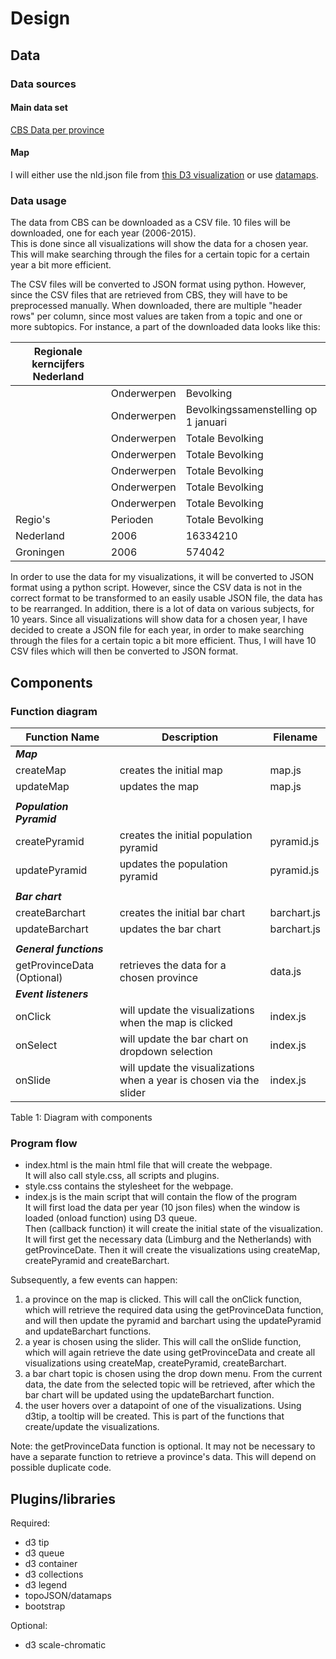 # Design
## Data
### Data sources
#### Main data set
[CBS Data per province](https://opendata.cbs.nl/statline/#/CBS/nl/dataset/70072ned/table?ts=1528142338597)
#### Map
I will either use the nld.json file from [this D3 visualization](http://bl.ocks.org/phil-pedruco/9344373) or use [datamaps](http://datamaps.github.io/).

### Data usage
The data from CBS can be downloaded as a CSV file. 10 files will be downloaded, one for each year (2006-2015).  
This is done since all visualizations will show the data for a chosen year. This will make searching through the files for a certain topic for a certain year a bit more efficient.  

The CSV files will be converted to JSON format using python. However, since the CSV files that are retrieved from CBS, they will have to be preprocessed manually. When downloaded, there are multiple "header rows" per column, since most values are taken from a topic and one or more subtopics. For instance, a part of the downloaded data looks like this:

|Regionale kerncijfers Nederland|           |                |
|---------|-----------|--------------------------------------|
|         |Onderwerpen| Bevolking                            |
|         |Onderwerpen| Bevolkingssamenstelling op 1 januari |
|         |Onderwerpen| Totale Bevolking                     |
|         |Onderwerpen| Totale Bevolking                     |
|         |Onderwerpen| Totale Bevolking                     |
|         |Onderwerpen| Totale Bevolking                     |
|         |Onderwerpen| Totale Bevolking                     |
|Regio's  |Perioden   | Totale Bevolking                     |
|Nederland|2006       | 16334210                             |
|Groningen|2006       | 574042                               |
      

In order to use the data for my visualizations, it will be converted to JSON format using a python script.
However, since the CSV data is not in the correct format to be transformed to an easily usable JSON file, the data has to be rearranged.
In addition, there is a lot of data on various subjects, for 10 years. Since all visualizations will show data for a chosen year, I have decided to create a JSON file for each year, in order to make searching through the files for a certain topic a bit more efficient. Thus, I will have 10 CSV files which will then be converted to JSON format.

## Components

### Function diagram
|Function Name           |Description                                                        |Filename   | 
|------------------------|-------------------------------------------------------------------|-----------|
|***Map***               |                                                                   |           |                               
|createMap               |creates the initial map                                            |map.js     | 
|updateMap               |updates the map                                                    |map.js     |
|                        |                                                                   |           |                               
|***Population Pyramid***|                                                                   |           |                               
|createPyramid           |creates the initial population pyramid                             |pyramid.js | 
|updatePyramid           |updates the population pyramid                                     |pyramid.js |
|                        |                                                                   |           |                               
|***Bar chart***         |                                                                   |           |                               
|createBarchart          |creates the initial bar chart                                      |barchart.js| 
|updateBarchart          |updates the bar chart                                              |barchart.js|
|                        |                                                                   |           |                               
|***General functions*** |                                                                   |           |                               
|getProvinceData (Optional)|retrieves the data for a chosen province                           |data.js    |
|***Event listeners***   |                                                                   |           |
|onClick                 |will update the visualizations when the map is clicked             |index.js   |
|onSelect                |will update the bar chart on dropdown selection                    |index.js   |
|onSlide                 |will update the visualizations when a year is chosen via the slider|index.js   |
                                          
Table 1: Diagram with components

### Program flow
- index.html is the main html file that will create the webpage.  
It will also call style.css, all scripts and plugins.  
- style.css contains the stylesheet for the webpage.
- index.js is the main script that will contain the flow of the program  
It will first load the data per year (10 json files) when the window is loaded (onload function) using D3 queue.  
Then (callback function) it will create the initial state of the visualization. It will first get the necessary data (Limburg and the Netherlands) with getProvinceDate. Then it will create the visualizations using createMap, createPyramid and createBarchart.  

Subsequently, a few events can happen:
1. a province on the map is clicked. This will call the onClick function, which will retrieve the required data using the getProvinceData function, and will then update the pyramid and barchart using the updatePyramid and updateBarchart functions.
2. a year is chosen using the slider. This will call the onSlide function, which will again retrieve the date using getProvinceData and create all visualizations using createMap, createPyramid, createBarchart.
3. a bar chart topic is chosen using the drop down menu. From the current data, the date from the selected topic will be retrieved, after which the bar chart will be updated using the updateBarchart function.
4. the user hovers over a datapoint of one of the visualizations. Using d3tip, a tooltip will be created. This is part of the functions that create/update the visualizations.

Note: the getProvinceData function is optional. It may not be necessary to have a separate function to retrieve a province's data. This will depend on possible duplicate code.

## Plugins/libraries
Required:
- d3 tip
- d3 queue
- d3 container
- d3 collections
- d3 legend
- topoJSON/datamaps
- bootstrap

Optional:
- d3 scale-chromatic
